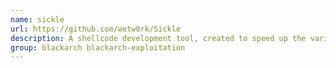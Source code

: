 ```yaml
---
name: sickle
url: https://github.com/wetw0rk/Sickle
description: A shellcode development tool, created to speed up the various steps needed to create functioning shellcode.
group: blackarch blackarch-exploitation
---
```

